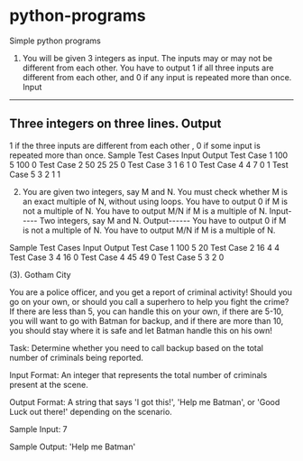 # python-programs
Simple python programs

1. You will be given 3 integers as input. The inputs may or may not be different from each other.
You have to output 1 if all three inputs are different from each other, and 0 if any input is repeated more than
once.
Input
-----
Three integers on three lines.
Output
------
1 if the three inputs are different from each other
, 0 if some input is repeated more than once.
Sample Test Cases
Input Output
Test Case 1 100 5 100 0
Test Case 2 50 25 25 0
Test Case 3 1 6 1 0
Test Case 4 4 7 0 1
Test Case 5 3 2 1 1

2. You are given two integers, say M and N.
You must check whether M is an exact multiple of N, without using loops.
You have to output 0 if M is not a multiple of N.
You have to output M/N if M is a multiple of N.
Input-----
Two integers, say M and N.
Output------
You have to output 0 if M is not a multiple of N.
You have to output M/N if M is a multiple of N.

Sample Test Cases
Input Output
Test Case 1 100 5 20
Test Case 2 16 4 4
Test Case 3 4 16 0
Test Case 4 45 49 0
Test Case 5 3 2 0


(3). Gotham City

You are a police officer, and you get a report of criminal activity! Should you go on your own, or should you call a superhero to help you fight the crime? If there are less than 5, you can handle this on your own, if there are 5-10, you will want to go with Batman for backup, and if there are more than 10, you should stay where it is safe and let Batman handle this on his own!

Task: 
Determine whether you need to call backup based on the total number of criminals being reported.

Input Format: 
An integer that represents the total number of criminals present at the scene.

Output Format: 
A string that says 'I got this!', 'Help me Batman', or 'Good Luck out there!' depending on the scenario.

Sample Input: 
7

Sample Output: 
'Help me Batman'



